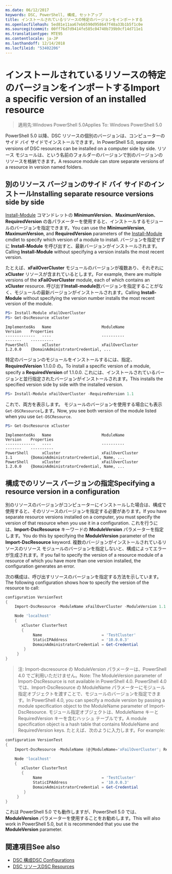 ```yaml
---
ms.date: 06/12/2017
keywords: DSC, PowerShell, 構成, セットアップ
title: インストールされているリソースの特定のバージョンをインポートする
ms.openlocfilehash: 5ed81e11aa67eb6590d958647f48a33b1b5f1c0e
ms.sourcegitcommit: 00ff76d7d9414fe585c04740b739b9cf14d711e1
ms.translationtype: MTE95
ms.contentlocale: ja-JP
ms.lasthandoff: 12/14/2018
ms.locfileid: "53402206"
---
```

# <a name="import-a-specific-version-of-an-installed-resource"></a><span data-ttu-id="b832a-103">インストールされているリソースの特定のバージョンをインポートする</span><span class="sxs-lookup"><span data-stu-id="b832a-103">Import a specific version of an installed resource</span></span>

> <span data-ttu-id="b832a-104">適用先:Windows PowerShell 5.0</span><span class="sxs-lookup"><span data-stu-id="b832a-104">Applies To: Windows PowerShell 5.0</span></span>

<span data-ttu-id="b832a-105">PowerShell 5.0 以降、DSC リソースの個別のバージョンは、コンピューターのサイド バイ サイドでインストールできます。</span><span class="sxs-lookup"><span data-stu-id="b832a-105">In PowerShell 5.0, separate versions of DSC resources can be installed on a computer side by side.</span></span> <span data-ttu-id="b832a-106">リソース モジュールは、という名前のフォルダーのバージョンで別のバージョンのリソースを格納できます。</span><span class="sxs-lookup"><span data-stu-id="b832a-106">A resource module can store separate versions of a resource in version named folders.</span></span>

## <a name="installing-separate-resource-versions-side-by-side"></a><span data-ttu-id="b832a-107">別のリソース バージョンのサイド バイ サイドのインストール</span><span class="sxs-lookup"><span data-stu-id="b832a-107">Installing separate resource versions side by side</span></span>

<span data-ttu-id="b832a-108">[Install-Module](/powershell/module/PowershellGet/Install-Module) コマンドレットの **MinimumVersion**、**MaximumVersion**、**RequiredVersion** の各パラメーターを使用すると、インストールするモジュールのバージョンを指定できます。</span><span class="sxs-lookup"><span data-stu-id="b832a-108">You can use the **MinimumVersion**, **MaximumVersion**, and **RequiredVersion** parameters of the [Install-Module](/powershell/module/PowershellGet/Install-Module) cmdlet to specify which version of a module to install.</span></span> <span data-ttu-id="b832a-109">バージョンを指定せずに **Install-Module** を呼び出すと、最新バージョンがインストールされます。</span><span class="sxs-lookup"><span data-stu-id="b832a-109">Calling **Install-Module** without specifying a version installs the most recent version.</span></span>

<span data-ttu-id="b832a-110">たとえば、**xFailOverCluster** モジュールのバージョンが複数あり、それぞれに **xCluster** リソースが含まれているとします。</span><span class="sxs-lookup"><span data-stu-id="b832a-110">For example, there are multiple versions of the **xFailOverCluster** module, each of which contains an **xCluster** resource.</span></span> <span data-ttu-id="b832a-111">呼び出す**Install-module**数バージョンを指定することがなく、モジュールの最新バージョンがインストールされます。</span><span class="sxs-lookup"><span data-stu-id="b832a-111">Calling **Install-Module** without specifying the version number installs the most recent version of the module.</span></span>

```powershell
PS> Install-Module xFailOverCluster
PS> Get-DscResource xCluster
```

```output
ImplementedAs   Name                      ModuleName                     Version    Properties
-------------   ----                      ----------                     -------    ----------
PowerShell      xCluster                  xFailOverCluster               1.2.0.0    {DomainAdministratorCredential, ...
```

<span data-ttu-id="b832a-112">特定のバージョンのモジュールをインストールするには、指定、 **RequiredVersion** 1.1.0.0 の。</span><span class="sxs-lookup"><span data-stu-id="b832a-112">To install a specific version of a module, specify a **RequiredVersion** of 1.1.0.0.</span></span> <span data-ttu-id="b832a-113">これには、インストールされているバージョンと並行指定されたバージョンがインストールされます。</span><span class="sxs-lookup"><span data-stu-id="b832a-113">This installs the specified version side by side with the installed version.</span></span>

```powershell
PS> Install-Module xFailOverCluster -RequiredVersion 1.1
```

<span data-ttu-id="b832a-114">これで、両方を表示します。 モジュールのバージョンを使用する場合にも表示`Get-DSCResource`します。</span><span class="sxs-lookup"><span data-stu-id="b832a-114">Now, you see both version of the module listed when you use `Get-DSCResource`.</span></span>

```powershell
PS> Get-DscResource xCluster
```

```output
ImplementedAs   Name                      ModuleName                     Version    Properties
-------------   ----                      ----------                     -------    ----------
PowerShell      xCluster                  xFailOverCluster               1.1        {DomainAdministratorCredential, Name, ...
PowerShell      xCluster                  xFailOverCluster               1.2.0.0    {DomainAdministratorCredential, Name, ...
```

## <a name="specifying-a-resource-version-in-a-configuration"></a><span data-ttu-id="b832a-115">構成でのリソース バージョンの指定</span><span class="sxs-lookup"><span data-stu-id="b832a-115">Specifying a resource version in a configuration</span></span>

<span data-ttu-id="b832a-116">別のリソースのバージョンがコンピューターにインストールした場合は、構成で使用すると、そのリソースのバージョンを指定する必要があります。</span><span class="sxs-lookup"><span data-stu-id="b832a-116">If you have separate resource versions installed on a computer, you must specify the version of that resource when you use it in a configuration.</span></span> <span data-ttu-id="b832a-117">これを行うには、**Import-DscResource** キーワードの **ModuleVersion** パラメーターを指定します。</span><span class="sxs-lookup"><span data-stu-id="b832a-117">You do this by specifying the **ModuleVersion** parameter of the **Import-DscResource** keyword.</span></span> <span data-ttu-id="b832a-118">複数のバージョンがインストールされているリソースのリソース モジュールのバージョンを指定しないと、構成によってエラーが生成されます。</span><span class="sxs-lookup"><span data-stu-id="b832a-118">If you fail to specify the version of a resource module of a resource of which you have more than one version installed, the configuration generates an error.</span></span>

<span data-ttu-id="b832a-119">次の構成は、呼び出すリソースのバージョンを指定する方法を示しています。</span><span class="sxs-lookup"><span data-stu-id="b832a-119">The following configuration shows how to specify the version of the resource to call:</span></span>

```powershell
configuration VersionTest
{
    Import-DscResource -ModuleName xFailOverCluster -ModuleVersion 1.1

    Node 'localhost'
    {
       xCluster ClusterTest
       {
            Name                          = 'TestCluster'
            StaticIPAddress               = '10.0.0.3'
            DomainAdministratorCredential = Get-Credential
        }
     }
}
```

><span data-ttu-id="b832a-120">注: Import-dscresource の ModuleVersion パラメーターは、PowerShell 4.0 でご利用いただけません。</span><span class="sxs-lookup"><span data-stu-id="b832a-120">Note: The ModuleVersion parameter of Import-DscResource is not available in PowerShell 4.0.</span></span> <span data-ttu-id="b832a-121">PowerShell 4.0 では、Import-DscResource の ModuleName パラメーターにモジュール指定オブジェクトを渡すことで、モジュールのバージョンを指定できます。</span><span class="sxs-lookup"><span data-stu-id="b832a-121">In PowerShell 4.0, you can specify a module version by passing a module specification object to the ModuleName parameter of Import-DscResource.</span></span> <span data-ttu-id="b832a-122">モジュール指定オブジェクトは、ModuleName キーと RequiredVersion キーを含むハッシュ テーブルです。</span><span class="sxs-lookup"><span data-stu-id="b832a-122">A module specification object is a hash table that contains ModuleName and RequiredVersion  keys.</span></span> <span data-ttu-id="b832a-123">たとえば、次のように入力します。</span><span class="sxs-lookup"><span data-stu-id="b832a-123">For example:</span></span>

```powershell
configuration VersionTest
{
    Import-DscResource -ModuleName (@{ModuleName='xFailOverCluster'; RequiredVersion='1.1'} )

    Node 'localhost'
    {
       xCluster ClusterTest
       {
            Name                          = 'TestCluster'
            StaticIPAddress               = '10.0.0.3'
            DomainAdministratorCredential = Get-Credential
        }
     }
}
```

<span data-ttu-id="b832a-124">これは PowerShell 5.0 でも動作しますが、PowerShell 5.0 では、**ModuleVersion** パラメーターを使用することをお勧めします。</span><span class="sxs-lookup"><span data-stu-id="b832a-124">This will also work in PowerShell 5.0, but it is recommended that you use the **ModuleVersion** parameter.</span></span>

## <a name="see-also"></a><span data-ttu-id="b832a-125">関連項目</span><span class="sxs-lookup"><span data-stu-id="b832a-125">See also</span></span>

- [<span data-ttu-id="b832a-126">DSC 構成</span><span class="sxs-lookup"><span data-stu-id="b832a-126">DSC Configurations</span></span>](configurations.md)
- [<span data-ttu-id="b832a-127">DSC リソース</span><span class="sxs-lookup"><span data-stu-id="b832a-127">DSC Resources</span></span>](../resources/resources.md)
